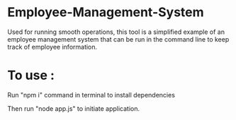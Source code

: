 # Employee-Management-System
Used for running smooth operations, this tool is a simplified example of an employee management system that can be run in the command line to keep track of employee information. 

# To use :
Run "npm i" command in terminal to install dependencies

Then run "node app.js" to initiate application.

